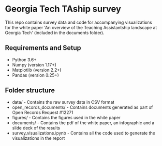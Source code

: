 # Georgia Tech TAship survey

This repo contains survey data and code for accompanying visualizations for the white paper 'An overview of the Teaching Assistantship landscape at Georgia Tech' (included in the documents folder).

## Requirements and Setup

- Python 3.6+
- Numpy (version 1.17+)
- Matplotlib (version 2.2+)
- Pandas (version 0.25+)

## Folder structure

- data/ - Contains the raw survey data in CSV format
- open\_records\_documents/ - Contains documents generated as part of Open Records Request #12271
- figures/ - Contains the figures used in the white paper
- documents/ - Contains the pdf of the white paper, an infographic and a slide deck of the results
- survey_visualizations.ipynb - Contains all the code used to generate the visualizations in the report

